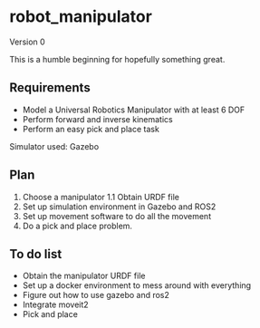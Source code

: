 # robot_manipulator

Version 0

This is a humble beginning for hopefully something great. 

## Requirements

-   Model a Universal Robotics Manipulator with at least 6 DOF
-   Perform forward and inverse kinematics
-   Perform an easy pick and place task

Simulator used: Gazebo

## Plan
1. Choose a manipulator
1.1 Obtain URDF file
2. Set up simulation environment in Gazebo and ROS2
3. Set up movement software to do all the movement
4. Do a pick and place problem.

## To do list
* Obtain the manipulator URDF file
* Set up a docker environment to mess around with everything
* Figure out how to use gazebo and ros2
* Integrate moveit2
* Pick and place
